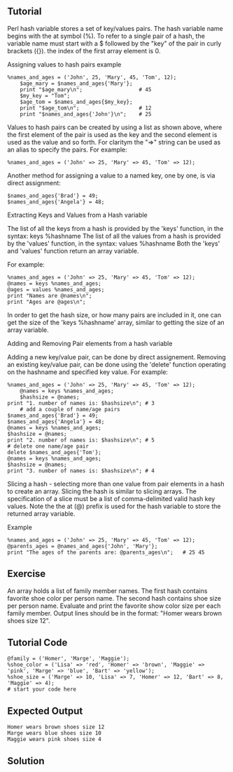 Tutorial
--------
Perl hash variable stores a set of key/values pairs. The hash variable name begins with the at symbol (%). To refer to a single pair of a hash, the variable name must start with a $ followed by the "key" of the pair in curly brackets ({}). the index of the first array element is 0.

Assigning values to hash pairs example

	%names_and_ages = ('John', 25, 'Mary', 45, 'Tom', 12);
        $age_mary = $names_and_ages{'Mary'};
        print "$age_mary\n";                  # 45
        $my_key = "Tom";
        $age_tom = $names_and_ages{$my_key};
        print "$age_tom\n";                   # 12
        print "$names_and_ages{'John'}\n";    # 25

Values to hash pairs can be created by using a list as shown above, where the first element of the pair is used as the key and the second element is used as the value and so forth. For claritym the
"=>" string can be used as an alias to specify the pairs. For example:

	%names_and_ages = ('John' => 25, 'Mary' => 45, 'Tom' => 12);

Another method for assigning a value to a named key, one by one, is via direct assignment:

	$names_and_ages{'Brad'} = 49;
	$names_and_ages{'Angela'} = 48;

Extracting Keys and Values from a Hash variable

The list of all the keys from a hash is provided by the 'keys' function, in the syntax: keys %hashname
The list of all the values from a hash is provided by the 'values' function, in the syntax: values %hashname
Both the 'keys' and 'values' function return an array variable.

For example:

	%names_and_ages = ('John' => 25, 'Mary' => 45, 'Tom' => 12);
	@names = keys %names_and_ages;
	@ages = values %names_and_ages;
	print "Names are @names\n";
	print "Ages are @ages\n";

In order to get the hash size, or how many pairs are included in it, one can get the size of the 'keys %hashname' array, similar to getting the size of an array variable.

Adding and Removing Pair elements from a hash variable

Adding a new key/value pair, can be done by direct assignement.
Removing an existing key/value pair, can be done using the 'delete' function operating on the hashname and specified key value. For example:

	%names_and_ages = ('John' => 25, 'Mary' => 45, 'Tom' => 12);
        @names = keys %names_and_ages;
        $hashsize = @names;
	print "1. number of names is: $hashsize\n";	# 3
        # add a couple of name/age pairs
	$names_and_ages{'Brad'} = 49;
	$names_and_ages{'Angela'} = 48;
  	@names = keys %names_and_ages;
  	$hashsize = @names;
	print "2. number of names is: $hashsize\n";	# 5
	# delete one name/age pair
	delete $names_and_ages{'Tom'};
  	@names = keys %names_and_ages;
  	$hashsize = @names;
	print "3. number of names is: $hashsize\n";	# 4


Slicing a hash - selecting more than one value from pair elements in a hash to create an array. Slicing the hash is similar to slicing arrays. The specification of a slice must be a list of comma-delimited valid hash key values. Note the the at (@) prefix is used for the hash variable to store the returned array variable.

Example

	%names_and_ages = ('John' => 25, 'Mary' => 45, 'Tom' => 12);
	@parents_ages = @names_and_ages{'John', 'Mary'};
	print "The ages of the parents are: @parents_ages\n";	# 25 45

Exercise
-------------
An array holds a list of family member names. The first hash contains favorite shoe color per person name. The second hash contains shoe size per person name. Evaluate and print the favorite show color size per each family member. Output lines should be in the format: "Homer wears brown shoes size 12".

Tutorial Code
-------------
	@family = ('Homer', 'Marge', 'Maggie');
	%shoe_color = ('Lisa' => 'red', 'Homer' => 'brown', 'Maggie' => 'pink', 'Marge' => 'blue', 'Bart' => 'yellow');
	%shoe_size = ('Marge' => 10, 'Lisa' => 7, 'Homer' => 12, 'Bart' => 8, 'Maggie' => 4);
	# start your code here

Expected Output
---------------
	Homer wears brown shoes size 12
	Marge wears blue shoes size 10
	Maggie wears pink shoes size 4

Solution
--------
